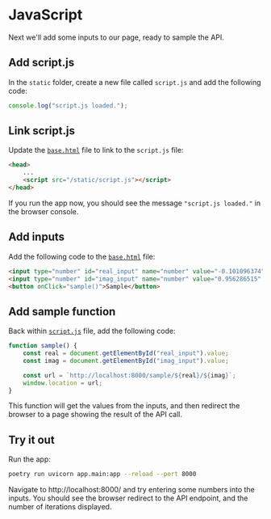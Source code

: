 # JavaScript

Next we'll add some inputs to our page, ready to sample the API.

## Add script.js

In the `static` folder, create a new file called `script.js` and add the following code:

```js
console.log("script.js loaded.");
```

## Link script.js

Update the [`base.html`](./templates/base.html) file to link to the `script.js` file:

```html
<head>
    ...
    <script src="/static/script.js"></script>
</head>
```

If you run the app now, you should see the message `"script.js loaded."` in the browser console.

## Add inputs

Add the following code to the [`base.html`](./templates/index.html) file:

```html
<input type="number" id="real_input" name="number" value="-0.101096374" />
<input type="number" id="imag_input" name="number" value="0.956286515" />
<button onClick="sample()">Sample</button>
```

## Add sample function

Back within [`script.js`](./static/script.js) file, add the following code:

```js
function sample() {
    const real = document.getElementById("real_input").value;
    const imag = document.getElementById("imag_input").value;

    const url = `http://localhost:8000/sample/${real}/${imag}`;
    window.location = url;
}
```

This function will get the values from the inputs, and then redirect the browser to a page showing the result of the API call.

## Try it out

Run the app:

```bash
poetry run uvicorn app.main:app --reload --port 8000
```

Navigate to http://localhost:8000/ and try entering some numbers into the inputs.
You should see the browser redirect to the API endpoint, and the number of iterations displayed.
